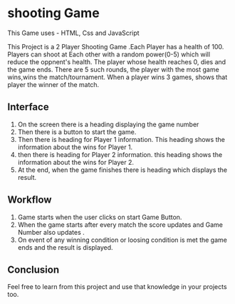 # shooting Game

This Game uses - HTML, Css and JavaScript

This Project is a 2 Player Shooting Game .Each Player has a health of 100. Players can shoot at Each other with a random power(0-5) which will reduce the oppnent's health.
The player whose health reaches 0, dies and the game ends.
There are 5 such rounds, the player with the most game wins,wins the match/tournament.
When a player wins 3 games, shows that player the winner of the match. 

## Interface

1. On the screen there is a heading displaying the game number
2. Then there is a button to start the game.
3. Then there is heading for Player 1 information. This heading shows the information about the wins for Player 1.
4. then there is heading for Player 2 information. this heading shows the information about the wins for Player 2.
5. At the end, when the game finishes there is heading which displays the result.

## Workflow

1. Game starts when the user clicks on start Game Button.
2. When the game starts after every match the score updates and Game Number also updates .
3. On event of any winning condition or loosing condition is met the game ends and the result is displayed.

## Conclusion

Feel free to learn from this project and use that knowledge in your projects too. 
